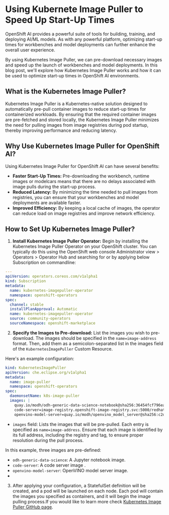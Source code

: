 # Using Kubernete Image Puller to Speed Up Start-Up Times

OpenShift AI provides a powerful suite of tools for building, training, and deploying AI/ML models. As with any powerful platform, optimizing start-up times for workbenches and model deployments can further enhance the overall user experience.

By using Kubernetes Image Puller, we can pre-download necessary images and speed up the launch of workbenches and model deployments. In this blog post, we'll explore how Kubernetes Image Puller works and how it can be used to optimize start-up times in OpenShift AI environments.

## What is the Kubernetes Image Puller?

Kubernetes Image Puller is a Kubernetes-native solution designed to automatically pre-pull container images to reduce start-up times for containerized workloads. By ensuring that the required container images are pre-fetched and stored locally, the Kubernetes Image Puller minimizes the need for pulling images from image registries during pod startup, thereby improving performance and reducing latency.

## Why Use Kubernetes Image Puller for OpenShift AI?

Using Kubernetes Image Puller for OpenShift AI can have several benefits:

- **Faster Start-Up Times:** Pre-downloading the workbench, runtime images or modelcars means that there are no delays associated with image pulls during the start-up process.
- **Reduced Latency:** By minimizing the time needed to pull images from registries, you can ensure that your workbenches and model deployments are available faster.
- **Improved Efficiency:** By keeping a local cache of images, the operator can reduce load on image registries and improve network efficiency.

## How to Set Up Kubernetes Image Puller?

1) **Install Kubernetes Image Puller Operator:** Begin by installing the Kubernetes Image Puller Operator on your OpenShift cluster. You can typically do this using the OpenShift web console Administrator view > Operators > Operator Hub and searching for or by applying below Subscription on commandline:
   
```yaml
---
apiVersion: operators.coreos.com/v1alpha1
kind: Subscription
metadata:
  name: kubernetes-imagepuller-operator
  namespace: openshift-operators
spec:
  channel: stable
  installPlanApproval: Automatic
  name: kubernetes-imagepuller-operator
  source: community-operators
  sourceNamespace: openshift-marketplace
```

2) **Specify the Images to Pre-download:** List the images you wish to pre-download. The images should be specified in the `name=image-address` format. Then, add them as a semicolon-separated list in the images field of the `KubernetesImagePuller` Custom Resource.

Here's an example configuration:

```yaml
kind: KubernetesImagePuller
apiVersion: che.eclipse.org/v1alpha1
metadata:
  name: image-puller
  namespace: openshift-operators
spec:
  daemonsetName: k8s-image-puller
  images: |
    quay.io/modh/odh-generic-data-science-notebook@sha256:36454fcf796ea284b1e551469fa1705d64c4b2698a8bf9df82a84077989faf5e;
    code-server=image-registry.openshift-image-registry.svc:5000/redhat-ods-applications/code-server-notebook:2024.2;
    openvino-model-server=quay.io/modh/openvino_model_server@sha256:c2d063dc4085455aae87f0d94e63cb7d88ba772662e888cb28f46226a8ac4542
```


- `images` field: Lists the images that will be pre-pulled. Each entry is specified as `name=image-address`. Ensure that each image is identified by its full address, including the registry and tag, to ensure proper resolution during the pull process.

In this example, three images are pre-defined:

- `odh-generic-data-science`: A Jupyter notebook image.
- `code-server`: A code server image .
- `openvino-model-server`: OpenVINO model server image.
- 

3) After applying your configuration, a StatefulSet definition will be created, and a pod will be launched on each node. Each pod will contain the images you specified as containers, and it will begin the image pulling process.If you would like to learn more check [Kubernetes Image Puller GitHub page](https://github.com/che-incubator/kubernetes-image-puller).